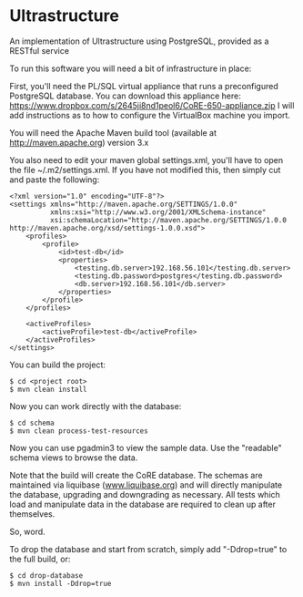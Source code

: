 Ultrastructure
==============

An implementation of Ultrastructure using PostgreSQL, provided as a RESTful service

To run this software you will need a bit of infrastructure in place:

First, you'll need the PL/SQL virtual appliance that runs a preconfigured PostgreSQL database.
You can download this appliance here: https://www.dropbox.com/s/2645ji8nd1peol6/CoRE-650-appliance.zip
I will add instructions as to how to configure the VirtualBox machine you import.
    
You will need the Apache Maven build tool (available at http://maven.apache.org) version 3.x


You also need to edit your maven global settings.xml, you'll have to open the file ~/.m2/settings.xml.  If
you have not modified this, then simply cut and paste the following:

    <?xml version="1.0" encoding="UTF-8"?>
    <settings xmlns="http://maven.apache.org/SETTINGS/1.0.0"
              xmlns:xsi="http://www.w3.org/2001/XMLSchema-instance"
              xsi:schemaLocation="http://maven.apache.org/SETTINGS/1.0.0 http://maven.apache.org/xsd/settings-1.0.0.xsd">
        <profiles>
            <profile>
                <id>test-db</id>
                <properties>
                    <testing.db.server>192.168.56.101</testing.db.server>
                    <testing.db.password>postgres</testing.db.password>
                    <db.server>192.168.56.101</db.server>
                </properties>
            </profile>
        </profiles>
        
        <activeProfiles>
            <activeProfile>test-db</activeProfile>
        </activeProfiles>
    </settings>

You can build the project:

    $ cd <project root>
    $ mvn clean install

Now you can work directly with the database:

    $ cd schema
    $ mvn clean process-test-resources

Now you can use pgadmin3 to view the sample data.  Use the "readable" schema views to browse the data.

Note that the build will create the CoRE database.  The schemas are maintained via liquibase (www.liquibase.org)
and will directly manipulate the database, upgrading and downgrading as necessary.  All tests
which load and manipulate data in the database are required to clean up after themselves.

So, word.

To drop the database and start from scratch, simply add "-Ddrop=true" to the full build, or:

    $ cd drop-database
    $ mvn install -Ddrop=true

